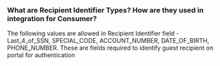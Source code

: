 ### What are Recipient Identifier Types? How are they used in integration for Consumer?

The following values are allowed in Recipient Identifier field - Last_4_of_SSN, SPECIAL_CODE, ACCOUNT_NUMBER, DATE_OF_BIRTH, PHONE_NUMBER.
These are fields required to identify guest recipient on portal for authentication
